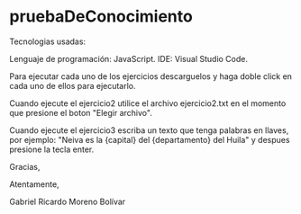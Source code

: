# pruebaDeConocimiento

Tecnologias usadas:

Lenguaje de programación: JavaScript.
IDE: Visual Studio Code.

Para ejecutar cada uno de los ejercicios descarguelos y haga doble click
en cada uno de ellos para ejecutarlo.

Cuando ejecute el ejercicio2 utilice el archivo ejercicio2.txt en el momento
que presione el boton "Elegir archivo".

Cuando ejecute el ejercicio3 escriba un texto que tenga palabras en llaves,
por ejemplo: "Neiva es la {capital} del {departamento} del Huila" y despues presione la tecla enter.

Gracias,

Atentamente,

Gabriel Ricardo Moreno Bolívar
 
